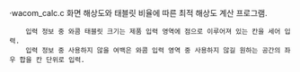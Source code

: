 ·wacom_calc.c
    화면 해상도와 태블릿 비율에 따른 최적 해상도 계산 프로그램.
    
        입력 정보 중 와콤 태블릿 크기는 제품 입력 영역에 점으로 이루어져 있는 칸을 세어 입력.
        입력 정보 중 사용하지 않을 여백은 와콤 입력 영역 중 사용하지 않길 원하는 공간의 좌우 합을 칸 단위로 입력.
